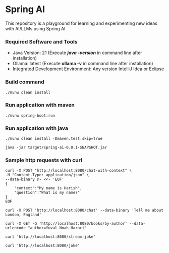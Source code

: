# Spring AI
This repository is a playground for learning and experimenting new ideas with AI/LLMs using Spring AI

### Required Software and Tools
* Java Version: 21 (Execute **_java -version_** in command line after installation)
* Ollama: latest (Execute **ollama -v** in command line after installation)
* Integrated Development Environment: Any version IntelliJ Idea or Eclipse

### Build command

    ./mvnw clean install

### Run application with maven

    ./mvnw spring-boot:run

### Run application with java

    ./mvnw clean install -Dmaven.test.skip=true

    java -jar target/spring-ai-0.0.1-SNAPSHOT.jar

### Sample http requests with curl

```
curl -X POST "http://localhost:8080/chat-with-context" \
-H "Content-Type: application/json" \
--data-binary @- <<- 'EOF'
{
    "context":"My name is Harish",
    "question":"What is my name?" 
}
EOF
```

    curl -X POST 'http://localhost:8080/chat' --data-binary 'Tell me about London, England'

    curl -X GET -G 'http://localhost:8080/books/by-author' --data-urlencode "author=Yuval Noah Harari"

    curl 'http://localhost:8080/stream-joke'

    curl 'http://localhost:8080/joke'